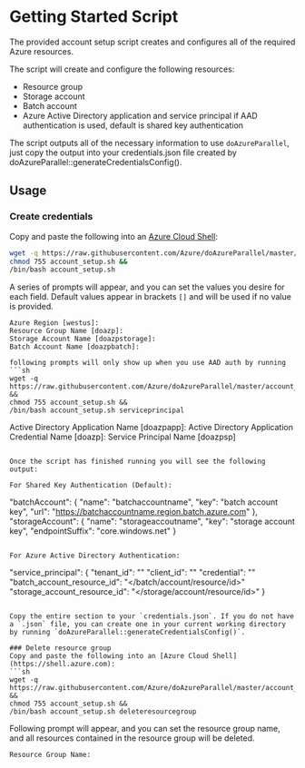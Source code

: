 # Getting Started Script

The provided account setup script creates and configures all of the required Azure resources.

The script will create and configure the following resources:
- Resource group
- Storage account
- Batch account
- Azure Active Directory application and service principal if AAD authentication is used, default is shared key authentication

The script outputs all of the necessary information to use `doAzureParallel`, just copy the output into your credentials.json file created by doAzureParallel::generateCredentialsConfig(). 

## Usage

### Create credentials
Copy and paste the following into an [Azure Cloud Shell](https://shell.azure.com):
```sh
wget -q https://raw.githubusercontent.com/Azure/doAzureParallel/master/account_setup.sh &&
chmod 755 account_setup.sh &&
/bin/bash account_setup.sh
```
A series of prompts will appear, and you can set the values you desire for each field. Default values appear in brackets `[]` and will be used if no value is provided.
```
Azure Region [westus]:
Resource Group Name [doazp]:
Storage Account Name [doazpstorage]:
Batch Account Name [doazpbatch]:

following prompts will only show up when you use AAD auth by running
```sh
wget -q https://raw.githubusercontent.com/Azure/doAzureParallel/master/account_setup.sh &&
chmod 755 account_setup.sh &&
/bin/bash account_setup.sh serviceprincipal
```

Active Directory Application Name [doazpapp]:
Active Directory Application Credential Name [doazp]:
Service Principal Name [doazpsp]
```

Once the script has finished running you will see the following output:

For Shared Key Authentication (Default):

```
  "batchAccount": {
    "name": "batchaccountname",
    "key": "batch account key",
    "url": "https://batchaccountname.region.batch.azure.com"
  },
  "storageAccount": {
    "name": "storageaccoutname",
    "key": "storage account key",
    "endpointSuffix": "core.windows.net"
  }
```

For Azure Active Directory Authentication:

```
"service_principal": {
    "tenant_id": "<AAD Diretory ID>"
    "client_id": "<AAD App Application ID>"
    "credential": "<AAD App Password>"
    "batch_account_resource_id": "</batch/account/resource/id>"
    "storage_account_resource_id": "</storage/account/resource/id>"
}
```

Copy the entire section to your `credentials.json`. If you do not have a `.json` file, you can create one in your current working directory by running `doAzureParallel::generateCredentialsConfig()`.

### Delete resource group
Copy and paste the following into an [Azure Cloud Shell](https://shell.azure.com):
```sh
wget -q https://raw.githubusercontent.com/Azure/doAzureParallel/master/account_setup.sh &&
chmod 755 account_setup.sh &&
/bin/bash account_setup.sh deleteresourcegroup
```
Following prompt will appear, and you can set the resource group name, and all resources contained in the resource group will be deleted.
```
Resource Group Name:
